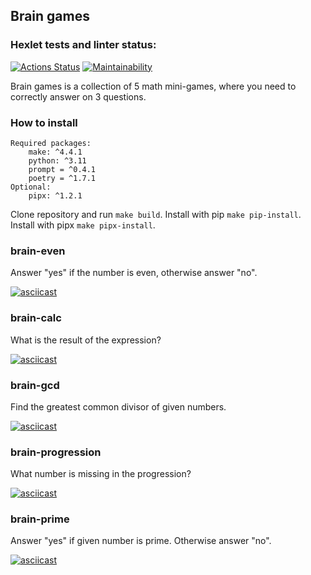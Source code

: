 Brain games
---
### Hexlet tests and linter status:
[![Actions Status](https://github.com/Lusacan-Night/python-project-49/actions/workflows/hexlet-check.yml/badge.svg)](https://github.com/Lusacan-Night/python-project-49/actions)
[![Maintainability](https://api.codeclimate.com/v1/badges/99db5be5d5f9f3d65066/maintainability)](https://codeclimate.com/github/Lusacan-Night/python-project-49/maintainability)

Brain games is a collection of 5 math mini-games, where you need to correctly answer on 3 questions.
### How to install
    Required packages:
        make: ^4.4.1
        python: ^3.11
        prompt = ^0.4.1
        poetry = ^1.7.1
    Optional:
        pipx: ^1.2.1
    
Clone repository and run ```make build```.
Install with pip ```make pip-install```.
Install with pipx ```make pipx-install```.


### brain-even 
Answer "yes" if the number is even, otherwise answer "no".

[![asciicast](https://asciinema.org/a/MdxtmbtlnZ6NQ8Ak8S1umTuWY.png)](https://asciinema.org/a/MdxtmbtlnZ6NQ8Ak8S1umTuWY)

### brain-calc
What is the result of the expression?

[![asciicast](https://asciinema.org/a/rKVYy5BtXFVEBxtirRVaVOBN5.png)](https://asciinema.org/a/rKVYy5BtXFVEBxtirRVaVOBN5)

### brain-gcd
Find the greatest common divisor of given numbers.

[![asciicast](https://asciinema.org/a/adAvE2DUpfTKeJHiMWpMSTaur.png)](https://asciinema.org/a/adAvE2DUpfTKeJHiMWpMSTaur.)

### brain-progression
What number is missing in the progression?

[![asciicast](https://asciinema.org/a/cI4MBROZbWRblvcZs3yBTRn44.png)](https://asciinema.org/a/cI4MBROZbWRblvcZs3yBTRn44)

### brain-prime
Answer "yes" if given number is prime. Otherwise answer "no".

[![asciicast](https://asciinema.org/a/bjZfAA2pSjVH9v8diuLqlTec8.png)](https://asciinema.org/a/bjZfAA2pSjVH9v8diuLqlTec8)